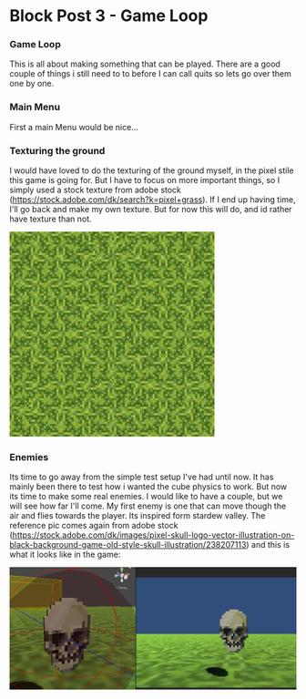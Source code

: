 # Block Post 3 - Game Loop

### Game Loop

This is all about making something that can be played. There are a good couple of things i still need to to before I can call quits so lets go over them one by one.

### Main Menu

First a main Menu would be nice...

### Texturing the ground

I would have loved to do the texturing of the ground myself, in the pixel stile this game is going for. But I have to focus on more important things, so I simply used a stock texture from adobe stock (https://stock.adobe.com/dk/search?k=pixel+grass).
If I end up having time, I'll go back and make my own texture. But for now this will do, and id rather have texture than not.

![alt text](360_F_474863593_S85obDGBxVHrqp96QYLlAsZgD5DKwl4L.jpg)

### Enemies

Its time to go away from the simple test setup I've had until now. It has mainly been there to test how i wanted the cube physics to work. But now its time to make some real enemies.
I would like to have a couple, but we will see how far I'll come.
My first enemy is one that can move though the air and flies towards the player. Its inspired form stardew valley.
The reference pic comes again from adobe stock (https://stock.adobe.com/dk/images/pixel-skull-logo-vector-illustration-on-black-background-game-old-style-skull-illustration/238207113)
and this is what it looks like in the game:

![alt text](image-2.png)
